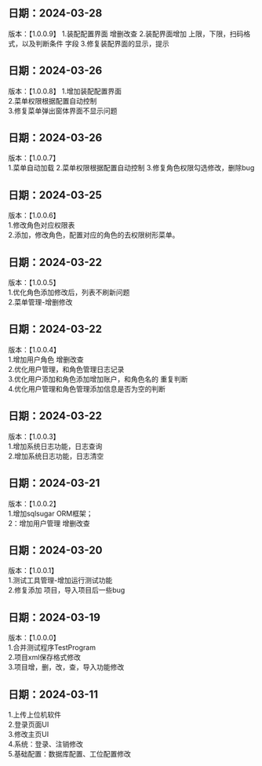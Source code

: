 ## 日期：2024-03-28   
版本：【1.0.0.9】 
1.装配配置界面 增删改查
2.装配界面增加 上限，下限，扫码格式，以及判断条件 字段 
3.修复装配界面的显示，提示

## 日期：2024-03-26   
版本：【1.0.0.8】 
1.增加装配配置界面  
2.菜单权限根据配置自动控制  
3.修复菜单弹出窗体界面不显示问题  

## 日期：2024-03-26   
版本：【1.0.0.7】  
1.菜单自动加载
2.菜单权限根据配置自动控制
3.修复角色权限勾选修改，删除bug

## 日期：2024-03-25   
版本：【1.0.0.6】  
1.修改角色对应权限表  
2.添加，修改角色，配置对应的角色的去权限树形菜单。  

## 日期：2024-03-22   
版本：【1.0.0.5】  
1.优化角色添加修改后，列表不刷新问题  
2.菜单管理-增删修改  


## 日期：2024-03-22   
版本：【1.0.0.4】  
1.增加用户角色 增删改查  
2.优化用户管理，和角色管理日志记录  
3.优化用户添加和角色添加增加账户，和角色名的 重复判断  
4.优化用户管理和角色管理添加信息是否为空的判断  
 
## 日期：2024-03-22   
版本：【1.0.0.3】  
1.增加系统日志功能，日志查询  
2.增加系统日志功能，日志清空  

## 日期：2024-03-21    
版本：【1.0.0.2】  
1.增加sqlsugar ORM框架；  
2：增加用户管理 增删改查  

## 日期：2024-03-20    
版本：【1.0.0.1】    
1.测试工具管理-增加运行测试功能  
2.修复添加 项目，导入项目后一些bug    

## 日期：2024-03-19   
版本：【1.0.0.0】  
1.合并测试程序TestProgram  
2.项目xml保存格式修改   
3.项目增，删，改，查，导入功能修改 

## 日期：2024-03-11 
1.上传上位机软件  
2.登录页面UI  
3.修改主页UI  
4.系统：登录、注销修改  
5.基础配置：数据库配置、工位配置修改  
